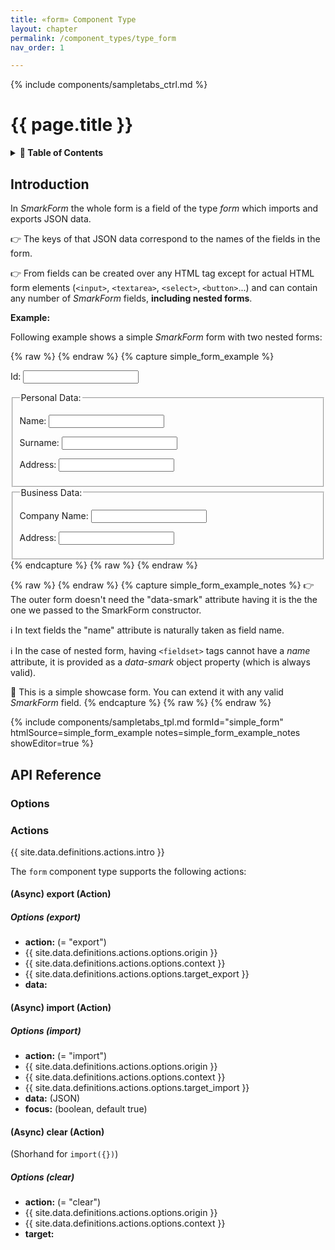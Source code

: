 ```yaml
---
title: «form» Component Type
layout: chapter
permalink: /component_types/type_form
nav_order: 1

---
```


{% include components/sampletabs_ctrl.md %}

# {{ page.title }}

<details class="chaptertoc">
<summary>
<strong>📖 Table of Contents</strong>
</summary>

  {{ "
<!-- vim-markdown-toc GitLab -->

* [Introduction](#introduction)
* [API Reference](#api-reference)
    * [Options](#options)
    * [Actions](#actions)
        * [(Async) export (Action)](#async-export-action)
            * [Options (export)](#options-export)
        * [(Async) import (Action)](#async-import-action)
            * [Options (import)](#options-import)
        * [(Async) clear (Action)](#async-clear-action)
            * [Options (clear)](#options-clear)

<!-- vim-markdown-toc -->
       " | markdownify }}

</details>


Introduction
------------

In *SmarkForm* the whole form is a field of the type *form* which imports and
exports JSON data.

👉 The keys of that JSON data correspond to the names of the fields in the
form.

👉 From fields can be created over any HTML tag except for actual HTML form
elements (`<input>`, `<textarea>`, `<select>`, `<button>`...) and can contain
any number of *SmarkForm* fields, **including nested forms**.

**Example:**

Following example shows a simple *SmarkForm* form with two nested forms:

{% raw %} <!-- capture simple_form_example {{{ --> {% endraw %}
{% capture simple_form_example %}
<div id='myForm$$'>
    <p>
        <label for='id'>Id:</label>
        <input data-smark type='text' name='id' />
    </p>
    <fieldset data-smark='{"type":"form","name":"personalData"}'>
    <legend>Personal Data:</legend>
        <p>
            <label for='name'>Name:</label>
            <input data-smark type='text' name='name' placheolder='Family name'/>
        </p>
        <p>
            <label for='surname'>Surname:</label>
            <input data-smark type='text' name='surname' />
        </p>
        <p>
            <label for='address'>Address:</label>
            <input data-smark type='text' name='address' />
        </p>
    </fieldset>
    <fieldset data-smark='{"type":"form","name":"businessData"}'>
    <legend>Business Data:</legend>
        <p>
            <label for='name'>Company Name:</label>
            <input data-smark type='text' name='name' placheolder='Company Name'/>
        </p>
        <p>
            <label for='address'>Address:</label>
            <input data-smark type='text' name='address' />
        </p>
    </fieldset>
</div>
{% endcapture %}
{% raw %} <!-- }}} --> {% endraw %}

{% raw %} <!-- capture simple_form_example_notes {{{ --> {% endraw %}
{% capture simple_form_example_notes %}
👉 The outer form doesn't need the "data-smark" attribute having it is the
   the one we passed to the SmarkForm constructor.

ℹ️  In text fields the "name" attribute is naturally taken as field name.

ℹ️  In the case of nested form, having `<fieldset>` tags cannot have a *name*
   attribute, it is provided as a *data-smark* object property (which is always
   valid).

🚀 This is a simple showcase form. You can extend it with any valid
   *SmarkForm* field.
{% endcapture %}
{% raw %} <!-- }}} --> {% endraw %}

{% include components/sampletabs_tpl.md
   formId="simple_form"
   htmlSource=simple_form_example
   notes=simple_form_example_notes
   showEditor=true
%}



API Reference
-------------


### Options


### Actions

{{ site.data.definitions.actions.intro }}

The `form` component type supports the following actions:


#### (Async) export (Action)

##### Options (export)

  * **action:** (= "export")
  * {{ site.data.definitions.actions.options.origin }}
  * {{ site.data.definitions.actions.options.context }}
  * {{ site.data.definitions.actions.options.target_export }}
  * **data:**


#### (Async) import (Action)

##### Options (import)

  * **action:** (= "import")
  * {{ site.data.definitions.actions.options.origin }}
  * {{ site.data.definitions.actions.options.context }}
  * {{ site.data.definitions.actions.options.target_import }}
  * **data:** (JSON)
  * **focus:** (boolean, default true)


#### (Async) clear (Action)

(Shorhand for `import({})`)

##### Options (clear)

  * **action:** (= "clear")
  * {{ site.data.definitions.actions.options.origin }}
  * {{ site.data.definitions.actions.options.context }}
  * **target:**


